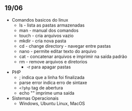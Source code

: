## 19/06

* Comandos basicos do linux
	* ls - lista as pastas armazenadas 
	* man - manual dos comandos
	* touch - cria arquivos vazio
	* mkdir - cria nova pasta
	* cd - change directory - navegar entre pastas
	* nano - permite editar texto do arquivo
	* cat - concatenar arquivos e imprimir na saída padrão
	* rm - remove arquivos e diretorios 
		* -r para apagar pastas
* PHP
	* ; indica que a linha foi finalizada
	* parse error indica erro de sintaxe
	* `<?php` tag de abertura
	* echo "" imprime uma saída
 * Sistemas Operacionais
 	* Windows, Ubuntu Linux, MacOS
